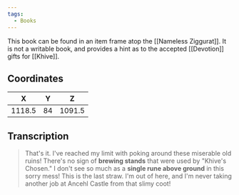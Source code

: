 ```yaml
---
tags:
  - Books
---
```


This book can be found in an item frame atop the [[Nameless Ziggurat]]. It is not a writable book, and provides a hint as to the accepted [[Devotion]] gifts for [[Khive]].

## Coordinates
| **X**  | **Y** | **Z**  |
| :----: | :---: | :----: |
| 1118.5 |  84   | 1091.5 |

## Transcription
> That's it. I've reached my limit with poking around these miserable old ruins! There's no sign of **brewing stands** that were used by "Khive's Chosen." I don't see so much as a **single rune above ground** in this sorry mess! This is the last straw. I'm out of here, and I'm never taking another job at Ancehl Castle from that slimy coot!
